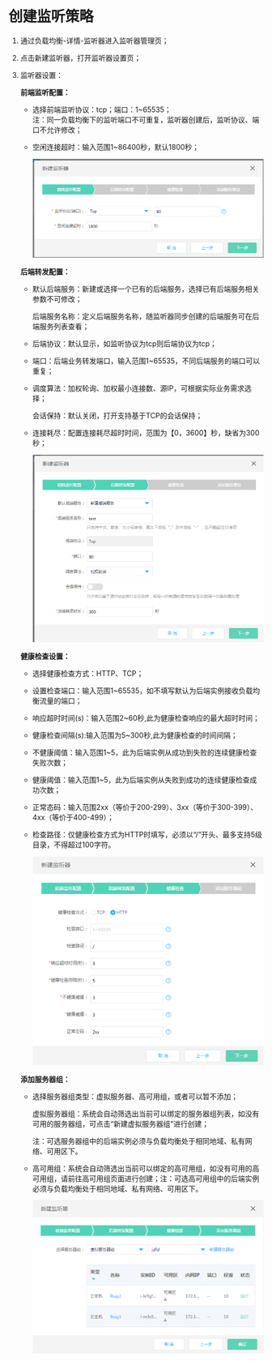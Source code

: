 # 创建监听策略

1. 通过负载均衡-详情-监听器进入监听器管理页；

2. 点击新建监听器，打开监听器设置页；

3. 监听器设置：
	
	**前端监听配置：**
	
	- 选择前端监听协议：tcp；端口：1~65535；	
		注：同一负载均衡下的监听端口不可重复，监听器创建后，监听协议、端口不允许修改；	
	- 空闲连接超时：输入范围1~86400秒，默认1800秒；

		![NLB前端监听配置](../../../../image/Networking/NLB/NLB-022.png)

	**后端转发配置：**

	- 默认后端服务：新建或选择一个已有的后端服务，选择已有后端服务相关参数不可修改；
	
		 后端服务名称：定义后端服务名称，随监听器同步创建的后端服务可在后端服务列表查看；	
	
	- 后端协议：默认显示，如监听协议为tcp则后端协议为tcp；
	
	- 端口：后端业务转发端口，输入范围1~65535，不同后端服务的端口可以重复；
	
	- 调度算法：加权轮询、加权最小连接数、源IP，可根据实际业务需求选择；
	
		 会话保持：默认关闭，打开支持基于TCP的会话保持；	
	
	- 连接耗尽：配置连接耗尽超时时间，范围为【0，3600】秒，缺省为300秒；

		![NLB后端转发配置](../../../../image/Networking/NLB/NLB-023.png)	

	**健康检查设置：**

	- 选择健康检查方式：HTTP、TCP；
	
	- 设置检查端口：输入范围1~65535，如不填写默认为后端实例接收负载均衡流量的端口；
	
	- 响应超时时间(s)：输入范围2~60秒,此为健康检查响应的最大超时时间；
	
	- 健康检查间隔(s):输入范围为5~300秒,此为健康检查的时间间隔；
	
	- 不健康阈值：输入范围1~5，此为后端实例从成功到失败的连续健康检查失败次数；
	
	- 健康阈值：输入范围1~5，此为后端实例从失败到成功的连续健康检查成功次数；
	
	- 正常态码：输入范围2xx（等价于200-299）、3xx（等价于300-399）、4xx（等价于400-499）；
	
	- 检查路径：仅健康检查方式为HTTP时填写，必须以“/”开头、最多支持5级目录，不得超过100字符。

		![NLB健康检查设置](../../../../image/Networking/NLB/NLB-029.png)

	**添加服务器组：**

	- 选择服务器组类型：虚拟服务器、高可用组，或者可以暂不添加；
	
		 虚拟服务器组：系统会自动筛选出当前可以绑定的服务器组列表，如没有可用的服务器组，可点击“新建虚拟服务器组”进行创建；	
	
		注：可选服务器组中的后端实例必须与负载均衡处于相同地域、私有网络、可用区下。

	- 高可用组：系统会自动筛选出当前可以绑定的高可用组，如没有可用的高可用组，请前往高可用组页面进行创建；注：可选高可用组中的后端实例必须与负载均衡处于相同地域、私有网络、可用区下。

		![NLB添加服务器组](../../../../image/Networking/NLB/NLB-030.png)
